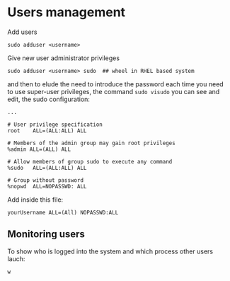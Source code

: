 # Users management

Add users

```console
sudo adduser <username> 
```

Give new user administrator privileges
``` console
sudo adduser <username> sudo  ## wheel in RHEL based system
```
and then to elude the need to introduce the password each time you need to use super-user privileges, the command ```sudo visudo``` you can see and edit, the sudo configuration:

```console
...

# User privilege specification
root    ALL=(ALL:ALL) ALL

# Members of the admin group may gain root privileges
%admin ALL=(ALL) ALL

# Allow members of group sudo to execute any command
%sudo   ALL=(ALL:ALL) ALL

# Group without password
%nopwd  ALL=NOPASSWD: ALL
```

Add inside this file:

```console 
yourUsername ALL=(All) NOPASSWD:ALL
```

## Monitoring users 

To show who is logged into the system and which process other users lauch:

```console
w
``` 